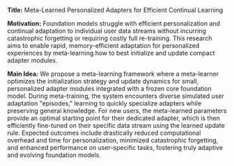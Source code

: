 **Title:** Meta-Learned Personalized Adapters for Efficient Continual Learning

**Motivation:** Foundation models struggle with efficient personalization and continual adaptation to individual user data streams without incurring catastrophic forgetting or requiring costly full re-training. This research aims to enable rapid, memory-efficient adaptation for personalized experiences by meta-learning how to best initialize and update compact adapter modules.

**Main Idea:** We propose a meta-learning framework where a meta-learner optimizes the initialization strategy and update dynamics for small, personalized adapter modules integrated with a frozen core foundation model. During meta-training, the system encounters diverse simulated user adaptation "episodes," learning to quickly specialize adapters while preserving general knowledge. For new users, the meta-learned parameters provide an optimal starting point for their dedicated adapter, which is then efficiently fine-tuned on their specific data stream using the learned update rule. Expected outcomes include drastically reduced computational overhead and time for personalization, minimized catastrophic forgetting, and enhanced performance on user-specific tasks, fostering truly adaptive and evolving foundation models.